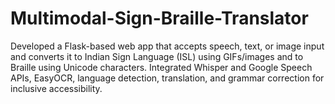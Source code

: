 # Multimodal-Sign-Braille-Translator
Developed a Flask-based web app that accepts speech, text, or image input and converts it to Indian Sign Language (ISL) using GIFs/images and to Braille using Unicode characters. Integrated Whisper and Google Speech APIs, EasyOCR, language detection, translation, and grammar correction for inclusive accessibility.
